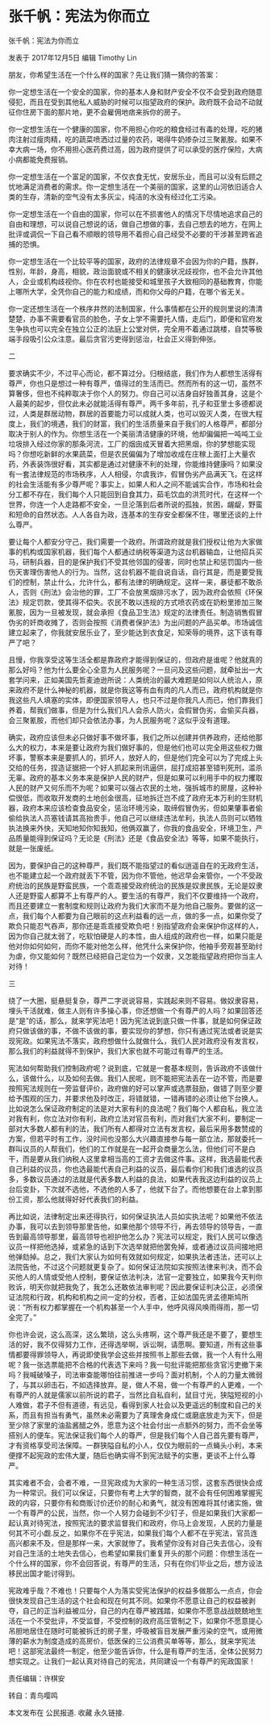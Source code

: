 # 张千帆：宪法为你而立

张千帆：宪法为你而立

发表于 2017年12月5日 编辑 Timothy Lin

朋友，你希望生活在一个什么样的国家？先让我们猜一猜你的答案：

你一定想生活在一个安全的国家，你的基本人身和财产安全不仅不会受到政府随意侵犯，而且在受到其他私人威胁的时候可以指望政府的保护。政府既不会动不动就征你住房下面的那片地，更不会雇佣地痞来拆你的房子。

你一定想生活在一个健康的国家，你不用担心你吃的粮食经过有毒的处理，吃的猪肉注射过瘦肉精，吃的蔬菜喷洒过过量的农药，喝得牛奶掺杂过三聚氰胺。如果不幸大病一场，你不用担心医药费过高，因为政府提供了可以承受的医疗保险，大病小病都能免费报销。

你一定想生活在一个富足的国家，不仅衣食无忧，安居乐业，而且可以没有后顾之忧地满足消费者的需求。你一定想生活在一个美丽的国家，这里的山河依旧适合人类的生存，清新的空气没有太多灰尘，纯洁的水没有经过化工污染。

你一定想生活在一个自由的国家，你可以在不损害他人的情况下尽情地追求自己的自由和理想，可以说自己想说的话，做自己想做的事，去自己想去的地方，在网上批评或调侃一下自己看不顺眼的领导用不着担心自己经受不必要的干涉甚至跨省追捕的恐惧。

你一定想生活在一个比较平等的国家，政府的法律规章不会因为你的户籍，族群，性别，年龄，身高，相貌，政治面貌或不相关的健康状况歧视你，也不会允许其他人，企业或机构歧视你。你在农村也能接受和城里孩子大致相同的基础教育，你能上哪所大学，全凭你自己的能力和成绩，而和你父母的户籍，在哪个省无关。

你一定还想生活在一个秩序井然的法制国家，什么事情都在公开的规则里说的清清楚楚，办事不需要看官员的脸色，子女上学不需要托人情，走后门，即便和官府发生争执也可以完全在独立公正的法庭上公堂对供，完全用不着通过跳楼，自焚等极端手段吸引公众注意。最后贪官污吏得到惩治，社会正义得到伸张。

二

要求确实不少，不过平心而论，都不算过分。归根结底，我们作为人都想生活得有尊严，你也只是想过一种有尊严，值得过的生活而已。然而所有的这一切，虽然不算奢侈，但也不纯粹取决于你个人的努力。你自己可以洁身自好独善其身，这是个人最美的起步，但仅此未必就能活得有尊严。两千多年前，孔子和亚里士多德都说过，人类是群居动物，群居的首要能力可以成就人类，也可以毁灭人类，在很大程度上，我们的境遇，我们的财富，我们的生活质量来自于我们的人格尊严，都部分取决于别人的作为。你想生活在一个美丽清洁健康的环境，他却偏偏把一吨吨工业垃圾排入经过你家的那条河流，工厂的烟囱成天冒着大把黑烟，你的梦想能实现吗？你想吃新鲜的水果蔬菜，但是农民偏偏为了增加收成在庄稼上面打上大量农药，外表装饰很好看，其实都是通过对健康不利的处理，你能维持健康吗？如果没有一套法律规范的市场秩序，人人相侵，尔虞我诈，假冒伪劣产品满天飞，在这样的社会生活能有多少尊严呢？事实上，如果人和人之间不能诚实合作，市场和社会分工都不存在，我们每个人只能回到自食其力，茹毛饮血的洪荒时代，在这样一个世界，你连一个人走路都不安全，一旦沦落到后者所说的孤独，贫困，龌龊，野蛮和短命的自然状态。人人各自为政，连基本的生存安全都保不住，哪里还谈的上什么尊严。

要让每个人都安分守己，我们需要一个政府。所谓政府就是我们授权让他为大家做事的机构或国家机器，我们每个人都通过纳税等渠道为这台机器输血，让他招兵买马，研制兵器，目的是保护我们不受其他邻国的侵害，同时也禁止和惩罚国内一些伤天害理伤害他人的行为。当然，这台机器不能自说自话，自行其是，而是要受我们的控制，禁止什么，允许什么，都有法律的明确规定。这样一来，暴徒都不敢杀人，否则《刑法》会治他的罪，工厂不会放黑烟排污水了，因为政府会依照《环保法》规定罚款，使其得不偿失。农民不敢以违规的方式喷农药或在奶粉里掺加三聚氰胺，因为一旦被发现，就会承担《食品卫生法》规定的法律责任。制造销售假冒伪劣的奸商收摊了，否则会按照《消费者保护法》为出问题的产品买单。市场诚信建立起来了，你我就安居乐业了，至少能达到衣食足，知荣辱的境界，这下该有尊严了吧？

且慢，你我享受这等生活全都是靠政府才能得到保证的，但政府是谁呢？他就真的那么好吗？他为什么要全心全意为人民服务呢？一旦问及这些问题，就牵扯出一大套学问来，正如美国先哲麦迪逊所说：人类统治的最大难题是如何以人统治人，原来政府不是什么神秘的机器，就是你我这等有血有肉的凡人而已，政府机构就是你我这些凡人填塞的实体，即便国家领导人，也只不过是你我凡人而已，他们靠我们养着，帮我们做事，但是为什么我们凡人会杀人防火，会假冒伪劣，会偷买兵器，会三聚氰胺，而他们却只会依法办事，为人民服务呢？这似乎没有道理。

确实，政府应该但未必只做好事不做坏事，我们之所以创建并供养政府，还给他那么大的权力，本来是要让政府为我们做好事的，但是他们也可以完全用这些权力做坏事，警察本来是要抓人的，抓坏人，放好人的，但是他们完全可以为了完成上头交给的任务，捏造证据把一个好人抓起来刑讯逼供，屈打成招甚至错判死刑，滥杀无辜。政府的基本义务本来是保护人民的财产，但是如果可以利用手中的权力攫取人民的财产又何乐而不为呢？如果可以强占农民的土地，强拆城市的房屋，这种补偿很低，而收取开发商的土地创金很高，征地拆迁岂不成了政府无本万利的生财机器，政府本来应该检查食品安全，惩治环境污染，取缔假冒伪劣，但如果肇事者偷偷给执法人员塞钱请其高抬贵手，他自己可以继续违法牟利，执法人员则可以牺牲执法换来外快，天知地知你知我知，他俩双赢了，你我的食品安全，环境卫生，产品质量能得到保证吗？无论是《刑法》还是《食品安全法》等等，如果不能执行，就是一张废纸。

因为，要保护自己的这种尊严，我们既不能指望过的看似逍遥自在的无政府生活，也不能建立起一个政府就丢下不管，因为你不管他，他迟早会来管你，一个不受政府统治的民族是野蛮民族，一个乖乖接受政府统治的民族是奴隶民族，无论是奴隶人还是野蛮人都算不上有尊严的人。要生活的有尊严，我们不仅要维持一个政府，而且还要建立一套制度和规则让政府为我们大家而不是为他自己服务。要做的这一点，我们每个人都要为自己眼前的这点利益看的远一点，做的多一点，如果你受了欺负只能忍气吞声，那你还是乖乖接受欺负吧！别指望政府会来保护你这样的人，因为你自己就太弱了，吃软怕硬是人的本性，由人组成的政府也一样，如果只能是他对你如何如何，而你不能对他怎么样，他凭什么来保护你，他袖手旁观甚至助纣为虐，你又能如何？既然已经把自己定位为一个奴隶，又怎能指望政府把你当主人对待！

三

绕了一大圈，挺悬挺复杂，尊严二字说说容易，实践起来则不容易。做奴隶容易，埋头干活就难，做主人则有许多操心事，你还想做一个有尊严的人吗？如果回答还是“是”的话，那么，就来学宪法吧！因为宪法说到底只做一件事，就是如何保证政府只做该做的事，不做不该做的事，要实现你的梦想，你只有通过宪法或者说是实现宪政。如果宪法不落实，政府想做什么就做什么，我们人民对政府没有发言权，那么我们的利益就得不到保护，我们大家也就不可能过有尊严的生活。

宪法如何帮助我们控制政府呢？说到底，它就是一套基本规则，告诉政府不该做什么，该做什么，以及如何去做。我们人民呢，则不能把宪法丢在一边不管，而是要按照宪法规则在一旁监督评价，政府做的好可以掌声或选票鼓励，做错了则至少要给予围观的压力，并要求他及时改正，将错就错，一错再错的必须让他下台换人。比如说怎么保证政府制定的法是对大家有利的良法呢？我们每个人都自私，我立法对我有利，你立法对你有利，政府立法对官员有利，而对我们大家不利，要制定一部对大多数人都有利的法，我们所有人都得对立法有发言权，最后采用多数赞成的方案，但若平时有工作，没时间也没那么大兴趣直接参与每一部立法，那就委托一群叫议员的人帮我们，他们的工作就是在一起开会商量怎么法，但他们可不是白干，而是要从我们纳税人这里拿相当高的工资才去做这件事。这样，我选最能代表自己利益的议员，你也选最能代表自己利益的议员，最后看你们和我们谁选的议员多，多数议员通过的法就是代表多数人利益的良法，如果代表我这边利益的议员上台后变卦，下次就不选他，不选他的人多了，他就下台了。而他想要在台上拿到那份工资，那么他就得好好代表我们的利益。

再比如说，法律制定出来还得执行，如何保证执法人员如实执法呢？如果他不依法办事，我可以去到领导那里告他，如果他那个领导不行，再去领导的领导告，一直告到最高领导那里，最高领导也袒护他怎么办？宪法可以规定，我们人民可以像选议员一样把他选掉，或紧急的话到下次选举就把他罢免掉，或者通过议员间接地把他弹劾掉。总之，我们大家认为如何有效就如何规定，如果执法者违法，还可以上法院告他，不过这个问题就更复杂了。如何保证法院如实按照法律来判决，而不会买他人的人情或受他人控制，要保证依法判决，法官一定要独立，如果我今天判你败诉，明天你就把我免了，我怎么还敢依法审判呢？因此要保证判决公正，必须保证法院和行政，机构和机构之间一定的分权，否者，正如法国先贤孟德斯鸠所说：“所有权力都掌握在一个机构甚至一个人手中，他呼风得风唤雨得雨，那一切全完了。”

你也许会说，这么高深，这么繁琐，这么头疼啊，这个尊严我还是不要了，要想生活的好，我不仅得努力工作，还得选举啊，诉讼啊，请愿啊。要知道，所有这些事情都要得罪领导人，再说即使我学会这些并按照书上那些去做，我一个人有什么用呢？我一张选票能把不合格的代表选下来吗？我一句批评能把那些贪官污吏撤下来吗？我喊破嗓子，司法审查能哪怕往前推进一步吗？面对机制，个人的力量太微弱了，与其以卵击石，不如选择放弃。是，做人不易，做一个有尊严的人更难，一个有尊严的人就是儒家以前所说的君子，当然比自私自利，鼠目寸光，狭隘短视的小人难做，君子不但有道德，有远见，看得到家人社会以及更遥远的制度和自己的关系，而且有担当有勇气，虽然未必需要为了真理舍身成仁或磨底放走为天下，但是至少除了家里的油盐酱醋之外，愿意为这个社会付出一点额外的努力，而不会坐等搭别人的便车。宪法保证我们每个人的尊严，但是我们每个人自己首先要有尊严，才有资格享受司法保障。一群狭隘自私的小人，仅仅为眼前的一点蝇头小利，本来便撑不起宪政的宏伟大厦，随后也确实得不到宪法赋予的实惠，更谈不上什么尊严。

其实难者不会，会者不难，一旦宪政成为大家的一种生活习惯，这套东西很快会成为一种常识。我们可以保证，只要你有考上大学的智商，就不会有任何困难掌握宪政的内容，只要你有和商贩讨价还价的耐心和勇气，就没有困难将其付诸实施，做一个有尊严的公民，当然，你一个人努力会碰到不少钉子，但是如果我们大家都一起认真对待宪法，按照宪法的要求监督我们和政府，你马上会发现，人民的力量是何其不可小觑.反之，如果你不在乎宪法，如果我们每个人都不在乎宪法，官员连高兴都来不及，但是那样一来，大家就惨了。我希望你没有对自己失去信心，没有对自己生活的土地失去信心，也希望如果我们重复开头的那个问题：你想生活在一个什么样的国家，你不会回答说，有尊严的生活，只有在你们毕业之后，想方设法移民出国才能讨得到。

宪政难乎哉？不难也！只要每个人为落实受宪法保护的权益多做那么一点点，你会很快发现自己生活的这个社会和现在何其不同。如果你不愿意让自己的权益被剥夺，自己的正当利益被瓜分，自己的内在尊严被践踏，如果你不愿意战战兢兢地生活在一个不受批评，不受监督，不受控制的政府高压管制之下，如果你不愿意提心吊胆地居住在随时可能被拆迁的房子里，呼吸被盲目发展严重污染的空气，或用微薄的薪水为制度造成的高房价，低医保的三公消费买单等等，那么，就来学宪法吧！这部宪法最终一制定，他至少能告诉你，什么是有尊严的生活，全体公民努力想实现之。让我们一起认真对待自己的宪法，共同建设一个有尊严的宪政国家！

责任编辑：许棋安

转自：青鸟嘤鸣

本文发布在 公民报道. 收藏 永久链接.